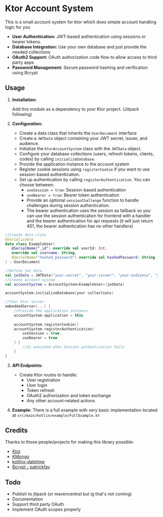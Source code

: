 # Ktor Account System

This is a small account system for ktor which does simple account handling logic for you

* **User Authentication:** JWT-based authentication using sessions or bearer tokens.
* **Database Integration:** Use your own database and just provide the needed collections
* **OAuth2 Support:** OAuth authorization code flow to allow access to third party apps
* **Password Management:** Secure password hashing and verification using Bcrypt

## Usage

1. **Installation:**

   Add this module as a dependency to your Ktor project. (Jitpack following)

2. **Configuration:**
      
    * Create a data class that inherits the `UserDocument` interface
    * Create a `JWTData` object containing your JWT secret, issuer, and audience.
    * Initialize the `KtorAccountSystem` class with the `JWTData` object.
    * Configure your database collections (users, refresh tokens, clients, codes) by calling `initializeDatabase`.
    * Provide the application instance to the account system
    * Register cookie sessions using `registerCookie` if you want to use session-based authentication.
    * Set up authentication by calling `registerAuthentication`.  You can choose between:
        * `useSession = true`: Session-based authentication
        * `useBearer = true`: Bearer token authentication
        * Provide an optional `sessionChallenge` function to handle challenges during session authentication.
        * The bearer authentication uses the session as fallback so you can use the session authentication for frontend with a handler and the bearer authentication for api requests (it will just return 401, the bearer authentication has no other handlers)

```kotlin
//Create data class
@Serializable
data class ExampleUser(
   @SerialName("_id") override val userId: Int,
   override val username: String,
   @SerialName("hashed_password") override val hashedPassword: String
) : UserDocument

//Define jwt data 
val jwtData = JWTData("your-secret", "your-issuer", "your-audience", "your-realm")
//Create account system
val accountSystem = AccountSystem<ExampleUser>(jwtData)

accountSystem.initializeDatabase(your collections)

//Your ktor server
embeddedServer(...) {
    //Provide the application instance 
    accountSystem.application = this
   
    accountSystem.registerCookie()
    accountSystem.registerAuthentication(
        useSession = true,
        useBearer = true
    ) {
        //Is executed when Session authentication fails
    }
}
```

3. **API Endpoints:**

    * Create Ktor routes to handle:
        * User registration
        * User login
        * Token refresh
        * OAuth2 authorization and token exchange
        * Any other account-related actions
4. **Example:**
    There is a full example with very basic implementation located at `src/main/kotlin/example/FullExample.kt`

## Credits
Thanks to those people/projects for making this library possible:
- [Ktor](https://github.com/ktorio/ktor)
- [KMongo](https://github.com/Litote/kmongo)
- [kotlinx-datetime](https://github.com/Kotlin/kotlinx-datetime)
- [Bcrypt - patrickfav](https://github.com/patrickfav/bcrypt)

## Todo
- Publish to jitpack (or mavencentral but ig that's not coming)
- Documentation
- Support third party OAuth
- Implement OAuth scopes properly